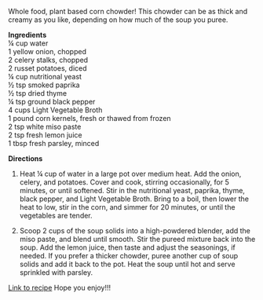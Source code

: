 Whole food, plant based corn chowder! This chowder can be as thick and creamy as you like, depending on how much of the soup you puree. 

**Ingredients**  
¼ cup water  
1 yellow onion, chopped  
2 celery stalks, chopped  
2 russet potatoes, diced  
¼ cup nutritional yeast  
½ tsp smoked paprika  
½ tsp dried thyme  
¼ tsp ground black pepper  
4 cups Light Vegetable Broth  
1 pound corn kernels, fresh or thawed from frozen  
2 tsp white miso paste  
2 tsp fresh lemon juice  
1 tbsp fresh parsley, minced 

**Directions**

1.  Heat ¼ cup of water in a large pot over medium heat. Add the onion, celery, and potatoes. Cover and cook, stirring occasionally, for 5 minutes, or until softened. Stir in the nutritional yeast, paprika, thyme, black pepper, and Light Vegetable Broth. Bring to a boil, then lower the heat to low, stir in the corn, and simmer for 20 minutes, or until the vegetables are tender. 
    
2.  Scoop 2 cups of the soup solids into a high-powdered blender, add the miso paste, and blend until smooth. Stir the pureed mixture back into the soup. Add the lemon juice, then taste and adjust the seasonings, if needed. If you prefer a thicker chowder, puree another cup of soup solids and add it back to the pot. Heat the soup until hot and serve sprinkled with parsley. 
    

[Link to recipe](https://www.everyveganrecipe.com/recipe/corn-chowder-nutrition-facts.html?mtm_campaign=srecipe_110221&mtm_medium=social&mtm_source=reddit) Hope you enjoy!!!